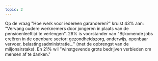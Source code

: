 ```yaml
---
topic: 2
---
```

Op de vraag "Hoe werk voor iedereen garanderen?" kruist 43% aan: "Vervang oudere werknemers door jongeren in plaats van de pensioenleeftijd te verlengen". 29% is voorstander van "Bijkomende jobs creëren in de openbare sector: gezondheidszorg, onderwijs, openbaar vervoer, belastingsadministratie..." (met de opbrengst van de miljonairstaks). En 21% wil "winstgevende grote bedrijven verbieden om mensen af te danken."
